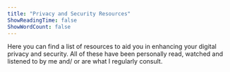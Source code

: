 ```yaml
---
title: "Privacy and Security Resources"
ShowReadingTime: false
ShowWordCount: false
---
```


Here you can find a list of resources to aid you in enhancing your digital privacy and security. All of these have been personally read, watched and listened to by me and/ or are what I regularly consult.

